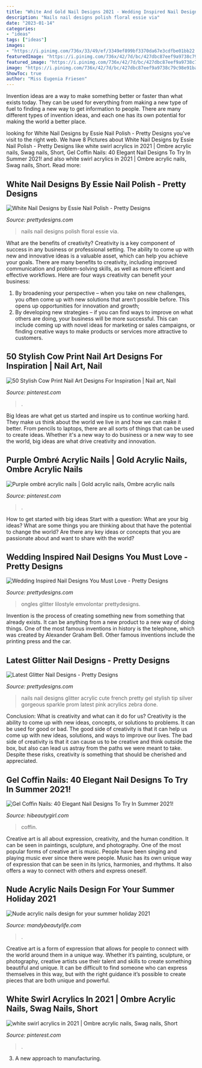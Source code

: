 ```yaml
---
title: "White And Gold Nail Designs 2021 - Wedding Inspired Nail Designs You Must Love"
description: "Nails nail designs polish floral essie via"
date: "2023-01-14"
categories:
- "ideas"
tags: ["ideas"]
images:
- "https://i.pinimg.com/736x/33/49/ef/3349ef899bf3370da67e3cdfbe01bb22.jpg"
featuredImage: "https://i.pinimg.com/736x/42/7d/bc/427dbc87eef9a9738c79c98e91ba37fa.jpg"
featured_image: "https://i.pinimg.com/736x/42/7d/bc/427dbc87eef9a9738c79c98e91ba37fa.jpg"
image: "https://i.pinimg.com/736x/42/7d/bc/427dbc87eef9a9738c79c98e91ba37fa.jpg"
ShowToc: true
author: "Miss Eugenia Friesen"
---
```



Invention ideas are a way to make something better or faster than what exists today. They can be used for everything from making a new type of fuel to finding a new way to get information to people. There are many different types of invention ideas, and each one has its own potential for making the world a better place.

	

		
looking for White Nail Designs by Essie Nail Polish - Pretty Designs you've visit to the right web. We have 8 Pictures about White Nail Designs by Essie Nail Polish - Pretty Designs like white swirl acrylics in 2021 | Ombre acrylic nails, Swag nails, Short, Gel Coffin Nails: 40 Elegant Nail Designs To Try In Summer 2021! and also white swirl acrylics in 2021 | Ombre acrylic nails, Swag nails, Short. Read more:
		
    
## White Nail Designs By Essie Nail Polish - Pretty Designs

<img loading=lazy src="http://www.prettydesigns.com/wp-content/uploads/2014/04/White-Nails-with-Floral-Print.jpg" onerror="this.onerror=null;this.src='https://tse1.mm.bing.net/th?id=OIP.p8iMRIvCxRMzP2KN8qhyyAHaJ3&amp;pid=15.1';" alt="White Nail Designs by Essie Nail Polish - Pretty Designs">

_Source: prettydesigns.com_

>nails nail designs polish floral essie via. 

	

What are the benefits of creativity?
Creativity is a key component of success in any business or professional setting. The ability to come up with new and innovative ideas is a valuable asset, which can help you achieve your goals. There are many benefits to creativity, including improved communication and problem-solving skills, as well as more efficient and effective workflows. Here are four ways creativity can benefit your business: 
1) By broadening your perspective – when you take on new challenges, you often come up with new solutions that aren’t possible before. This opens up opportunities for innovation and growth; 
2) By developing new strategies – if you can find ways to improve on what others are doing, your business will be more successful. This can include coming up with novel ideas for marketing or sales campaigns, or finding creative ways to make products or services more attractive to customers.

    
## 50 Stylish Cow Print Nail Art Designs For Inspiration | Nail Art, Nail

<img loading=lazy src="https://i.pinimg.com/736x/33/49/ef/3349ef899bf3370da67e3cdfbe01bb22.jpg" onerror="this.onerror=null;this.src='https://tse2.mm.bing.net/th?id=OIP.Z33m836V4MENo9gGwifnKAHaLH&amp;pid=15.1';" alt="50 Stylish Cow Print Nail Art Designs For Inspiration | Nail art, Nail">

_Source: pinterest.com_

>. 

	

Big Ideas are what get us started and inspire us to continue working hard. They make us think about the world we live in and how we can make it better. From pencils to laptops, there are all sorts of things that can be used to create ideas. Whether it's a new way to do business or a new way to see the world, big ideas are what drive creativity and innovation.

    
## Purple Ombré Acrylic Nails | Gold Acrylic Nails, Ombre Acrylic Nails

<img loading=lazy src="https://i.pinimg.com/736x/42/7d/bc/427dbc87eef9a9738c79c98e91ba37fa.jpg" onerror="this.onerror=null;this.src='https://tse3.mm.bing.net/th?id=OIP.iJkfUazM8NlAgBtX7DsLXgHaJ3&amp;pid=15.1';" alt="Purple ombré acrylic nails | Gold acrylic nails, Ombre acrylic nails">

_Source: pinterest.com_

>. 

	

How to get started with big ideas
Start with a question: What are your big ideas? 
What are some things you are thinking about that have the potential to change the world? Are there any key ideas or concepts that you are passionate about and want to share with the world?

    
## Wedding Inspired Nail Designs You Must Love - Pretty Designs

<img loading=lazy src="https://www.prettydesigns.com/wp-content/uploads/2014/05/Heart-Shape-Nails.jpg" onerror="this.onerror=null;this.src='https://tse4.mm.bing.net/th?id=OIP.X_cNl67EjJiAvQJAsJMTtAHaJ4&amp;pid=15.1';" alt="Wedding Inspired Nail Designs You Must Love - Pretty Designs">

_Source: prettydesigns.com_

>ongles glitter lilostyle emvolontar prettydesigns. 

	

Invention is the process of creating something new from something that already exists. It can be anything from a new product to a new way of doing things. One of the most famous inventions in history is the telephone, which was created by Alexander Graham Bell. Other famous inventions include the printing press and the car.

    
## Latest Glitter Nail Designs - Pretty Designs

<img loading=lazy src="https://www.prettydesigns.com/wp-content/uploads/2014/07/Stylish-Glitter-Nails.jpg" onerror="this.onerror=null;this.src='https://tse2.mm.bing.net/th?id=OIP.3JdXh3QmPDeJOn29YCK4HQHaJ3&amp;pid=15.1';" alt="Latest Glitter Nail Designs - Pretty Designs">

_Source: prettydesigns.com_

>nails nail designs glitter acrylic cute french pretty gel stylish tip silver gorgeous sparkle prom latest pink acrylics zebra done. 

	

Conclusion: What is creativity and what can it do for us?
Creativity is the ability to come up with new ideas, concepts, or solutions to problems. It can be used for good or bad. The good side of creativity is that it can help us come up with new ideas, solutions, and ways to improve our lives. The bad side of creativity is that it can cause us to be creative and think outside the box, but also can lead us astray from the paths we were meant to take. Despite these risks, creativity is something that should be cherished and appreciated.

    
## Gel Coffin Nails: 40 Elegant Nail Designs To Try In Summer 2021!

<img loading=lazy src="https://hibeautygirl.com/wp-content/uploads/2021/05/38-11.jpg" onerror="this.onerror=null;this.src='https://tse4.mm.bing.net/th?id=OIP.2E9KffajNHqE7uPHv1yl8QHaLH&amp;pid=15.1';" alt="Gel Coffin Nails: 40 Elegant Nail Designs To Try In Summer 2021!">

_Source: hibeautygirl.com_

>coffin. 

	

Creative art is all about expression, creativity, and the human condition. It can be seen in paintings, sculpture, and photography. One of the most popular forms of creative art is music. People have been singing and playing music ever since there were people. Music has its own unique way of expression that can be seen in its lyrics, harmonies, and rhythms. It also offers a way to connect with others and express oneself.

    
## Nude Acrylic Nails Design For Your Summer Holiday 2021

<img loading=lazy src="https://mandybeautylife.com/wp-content/uploads/2021/06/7-3.jpg" onerror="this.onerror=null;this.src='https://tse1.mm.bing.net/th?id=OIP.UAfIZaWs3CEU7EjwYbm0sAHaLH&amp;pid=15.1';" alt="Nude acrylic nails design for your summer holiday 2021">

_Source: mandybeautylife.com_

>. 

	

Creative art is a form of expression that allows for people to connect with the world around them in a unique way. Whether it’s painting, sculpture, or photography, creative artists use their talent and skills to create something beautiful and unique. It can be difficult to find someone who can express themselves in this way, but with the right guidance it’s possible to create pieces that are both unique and powerful.

    
## White Swirl Acrylics In 2021 | Ombre Acrylic Nails, Swag Nails, Short

<img loading=lazy src="https://i.pinimg.com/736x/4b/03/8d/4b038d4c2234d882af9929fa61c6a0dc.jpg" onerror="this.onerror=null;this.src='https://tse1.mm.bing.net/th?id=OIP.-p1ISwkHWmZk8XlMXbVPbAHaN0&amp;pid=15.1';" alt="white swirl acrylics in 2021 | Ombre acrylic nails, Swag nails, Short">

_Source: pinterest.com_

>. 

	

3. A new approach to manufacturing.

